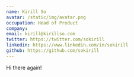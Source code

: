 ```yaml
---
name: Kirill So
avatar: /static/img/avatar.png
occupation: Head of Product
company:
email: kirill@kirillso.com
twitter: https://twitter.com/sokirill
linkedin: https://www.linkedin.com/in/sokirill
github: https://github.com/sokirill
---
```


Hi there again!
